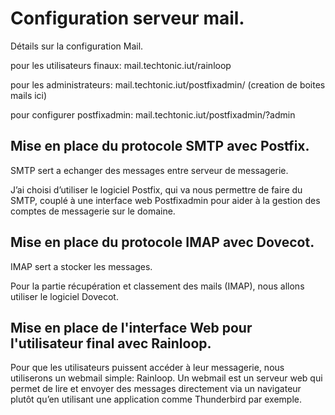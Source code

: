 # Configuration serveur mail.

Détails sur la configuration Mail.

pour les utilisateurs finaux: mail.techtonic.iut/rainloop

pour les administrateurs: mail.techtonic.iut/postfixadmin/ (creation de boites mails ici)

pour configurer postfixadmin: mail.techtonic.iut/postfixadmin/?admin

## Mise en place du protocole SMTP avec Postfix.

SMTP sert a echanger des messages entre serveur de messagerie.

J’ai choisi d’utiliser le logiciel Postfix, qui va nous permettre de faire du SMTP, couplé à une interface web Postfixadmin pour aider à la gestion des comptes de messagerie sur le domaine.


## Mise en place du protocole IMAP avec Dovecot.

IMAP sert a stocker les messages.

Pour la partie récupération et classement des mails (IMAP), nous allons utiliser le logiciel Dovecot.

## Mise en place de l'interface Web pour l'utilisateur final avec Rainloop.

Pour que les utilisateurs puissent accéder à leur messagerie, nous utiliserons un webmail simple: Rainloop. Un webmail est un serveur web qui permet de lire et envoyer des messages directement via un navigateur plutôt qu’en utilisant une application comme Thunderbird par exemple.


